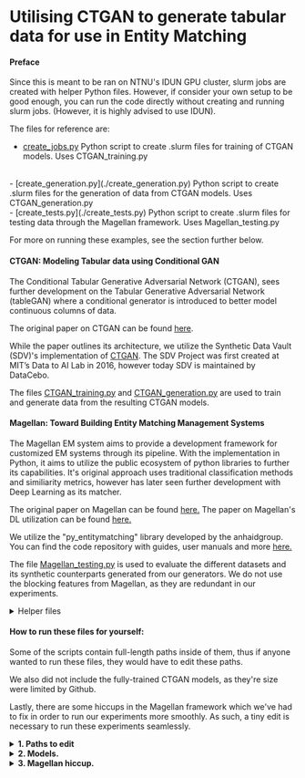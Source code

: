 # Utilising CTGAN to generate tabular data for use in Entity Matching

#### Preface

Since this is meant to be ran on NTNU's IDUN GPU cluster, slurm jobs are created with helper Python files. However, if consider your own setup to be good enough, you can run the code directly without creating and running slurm jobs. (However, it is highly advised to use IDUN). 

The files for reference are:
- [create_jobs.py](./create_jobs.py)
Python script to create .slurm files for training of CTGAN models. Uses CTGAN_training.py
<br>
- [create_generation.py](./create_generation.py)
Python script to create .slurm files for the generation of data from CTGAN models. Uses CTGAN_generation.py
<br>
- [create_tests.py](./create_tests.py)
Python script to create .slurm files for testing data through the Magellan framework. Uses Magellan_testing.py

For more on running these examples, see the section further below.

#### CTGAN: Modeling Tabular data using Conditional GAN

The Conditional Tabular Generative Adversarial Network (CTGAN), sees further development on the Tabular Generative Adversarial Network (tableGAN) where a conditional generator is introduced to better model continuous columns of data. 

The original paper on CTGAN can be found [here](https://arxiv.org/abs/1907.00503).

While the paper outlines its architecture, we utilize the Synthetic Data Vault (SDV)'s implementation of [CTGAN](https://sdv.dev/SDV/user_guides/single_table/ctgan.html). The SDV Project was first created at MIT’s Data to AI Lab in 2016, however today SDV is maintained by DataCebo. 

The files [CTGAN_training.py](./CTGAN_training.py) and [CTGAN_generation.py](./CTGAN_generation.py) are used to train and generate data from the resulting CTGAN models.

#### Magellan: Toward Building Entity Matching Management Systems

The Magellan EM system aims to provide a development framework for customized EM systems through its pipeline. With the implementation in Python, it aims to utilize the public ecosystem of python libraries to further its capabilities. It's original approach uses traditional classification methods and similiarity metrics, however has later seen further development with Deep Learning as its matcher. 

The original paper on Magellan can be found [here.](https://pages.cs.wisc.edu/~anhai/papers1/magellan-sigmodrec18.pdf)
The paper on Magellan's DL utilization can be found [here.](https://pages.cs.wisc.edu/~anhai/papers1/deepmatcher-sigmod18.pdf)

We utilize the "py_entitymatching" library developed by the anhaidgroup. You can find the code repository with guides, user manuals and more [here.](https://github.com/anhaidgroup/py_entitymatching)

The file [Magellan_testing.py](./Magellan_testing.py) is used to evaluate the different datasets and its synthetic counterparts generated from our generators. We do not use the blocking features from Magellan, as they are redundant in our experiments. 

<details><summary>Helper files</summary>
<p>

#### [create_parser.py](./create_parser.py)
Magellan and Ditto require different formats for their datasets. This file is used to create .slurm jobs for parsing data. It uses the [parse_data.py](./parse_data.py) script to parse data from text based Ditto formats to dataframe based Magellan formats, and vice versa.

#### [create_datasets.py](./create_datasets.py)
This file is used to combine the real data with the generated data, creating the datasets that are used in experiments in the process.

#### [make_graphs.py](./make_graphs.py)
This file loads in the result files from the "Results" directory, and generate plots based on the files values.

### [rename_files.py](./rename_files.py)
This file simply renames some of the files from the synthetic datasets. A simple naming convention error on the Augmentation and GPT-2 generated datasets caused the need for this.


</p>
</details>

#### How to run these files for yourself:

Some of the scripts contain full-length paths inside of them, thus if anyone wanted to run these files, they would have to edit these paths.

We also did not include the fully-trained CTGAN models, as they're size were limited by Github. 

Lastly, there are some hiccups in the Magellan framework which we've had to fix in order to run our experiments more smoothly. As such, a tiny edit is necessary to run these experiments seamlessly. 

<details><summary><b>1. Paths to edit</b></summary>
<p>

##### 1. create_datasets.py
On line 20: 
```IDUN_PATH = r'/cluster/home/alekssim/Documents/IDUN/Idun/CTGAN/'```
Change to:
```IDUN_PATH = r'<your_directory>/Idun/CTGAN/'```

##### 2. create_generation.py
On line 4: 
```script_path = r"/cluster/home/alekssim/Documents/IDUN/Idun/CTGAN/CTGAN_generation.py"```
Change to:
```script_path = r"<your_directory>/Idun/CTGAN/CTGAN_generation.py"```

On line 54: 
```jobs_dir = r'/cluster/home/alekssim/Documents/IDUN/Idun/CTGAN/gen_jobs/'```
Change to:
```jobs_dir = r'<your_directory>/Idun/CTGAN/gen_jobs/'```

On line 88: 
```file.write(f"sbatch {name}.slurm alekssim\n")```
Change to:
```file.write(f"sbatch {name}.slurm <your_IDUN_user>\n")```

##### 3. create_jobs.py
On line 4: 
```script_path = r"/cluster/home/alekssim/Documents/IDUN/Idun/CTGAN/CTGAN_training.py"```
Change to:
```script_path = r"<your_directory>/Idun/CTGAN/CTGAN_training.py"```

On line 52: 
```jobs_dir = r'/cluster/home/alekssim/Documents/IDUN/Idun/CTGAN/jobs/'```
Change to:
```jobs_dir = r'<your_directory>/Idun/CTGAN/jobs/'```

On line 86: 
```file.write(f"sbatch {name}.slurm alekssim\n")```
Change to:
```file.write(f"sbatch {name}.slurm <your_IDUN_user>\n")```

##### 4. create_parser.py
On line 11: 
```script_path = r"/cluster/home/alekssim/Documents/IDUN/Idun/CTGAN/parse_data.py"```
Change to:
```script_path = r"<your_directory>/Idun/CTGAN/parse_data.py"```

On line 62: 
```jobs_dir = r'/cluster/home/alekssim/Documents/IDUN/Idun/CTGAN/parse_jobs/'```
Change to:
```jobs_dir = r'<your_directory>/Idun/CTGAN/parse_jobs/'```

On line 99: 
```file.write(f"sbatch {name}.slurm alekssim\n")```
Change to:
```file.write(f"sbatch {name}.slurm <your_IDUN_user>\n")```

##### 5. create_tests.py
On line 24: 
```script_path = r"/cluster/home/alekssim/Documents/IDUN/Idun/CTGAN/Magellan_testing.py"```
Change to:
```script_path = r"<your_directory>/Idun/CTGAN/Magellan_testing.py"```

On line 90: 
```jobs_dir = r'/cluster/home/alekssim/Documents/IDUN/Idun/CTGAN/match_jobs/'```
Change to:
```jobs_dir = r'<your_directory>/Idun/CTGAN/match_jobs/'```

On line 102: 
```file.write(f"sbatch {name}.slurm alekssim\n")```
Change to:
```file.write(f"sbatch {name}.slurm <your_IDUN_user>\n")```

##### 6. CTGAN_generation.py
On line 25: 
```model_dir = r'/cluster/home/alekssim/Documents/IDUN/Idun/CTGAN/Models/'```
Change to:
```model_dir = r'<your_directory>/Idun/CTGAN/Models/'```

On line 28 and 29: 
```datasets_dir = r'/cluster/home/alekssim/Documents/IDUN/Idun/CTGAN/Datasets/'
synth_dir = r'/cluster/home/alekssim/Documents/IDUN/Idun/CTGAN/Datasets_Synth/Magellan/'
```
Change to:
```datasets_dir = r'<your_directory>/Idun/CTGAN/Datasets/'
synth_dir = r'<your_directory>/Idun/CTGAN/Datasets_Synth/Magellan/'

```

##### 7. CTGAN_training.py
On line 21: 
```model_dir = r'/cluster/home/alekssim/Documents/IDUN/Idun/CTGAN/Models'```
Change to:
```model_dir = r'<your_directory>/Idun/CTGAN/Models/'```

On line 24: 
```datasets_dir = r'/cluster/home/alekssim/Documents/IDUN/Idun/CTGAN/Datasets/'```
Change to:
```datasets_dir = r'<your_directory>/Idun/CTGAN/Datasets/'```

##### 8. Magellan_testing.py
On line 44: 
```datasets_dir = r'/cluster/home/alekssim/Documents/IDUN/Idun/CTGAN/Datasets/'```
Change to:
```datasets_dir = r'<your_directory>/Idun/CTGAN/Datasets/'```

On line 49-58: 
```synth_dir = r'/cluster/home/alekssim/Documents/IDUN/Idun/CTGAN/Datasets_Synth/Magellan/<generator>/'```
Change to:
```synth_dir = r'<your_directory>/Idun/CTGAN/Datasets_Synth/Magellan/<generator>/'```

On line 384:
```temp_C_dir = r"/cluster/home/alekssim/Documents/IDUN/Idun/CTGAN/Datasets/Temp_Tables"```
Change to:
```temp_C_dir = r"<your_directory>/Idun/CTGAN/Datasets/Temp_Tables"```

On line 572:
```result_dir = r"/cluster/home/alekssim/Documents/IDUN/Idun/CTGAN/Results/"```
Change to:
```result_dir = r"<your_directory>/Idun/CTGAN/Results/"```

##### 9. make_graphs.py
On line 44: 
```save_score_path = r"C:\Users\aleks\Desktop\Master Thesis\Idun\CTGAN\Results" + os.sep + plot_type + ".csv"```
Change to:
```save_score_path = r"<your_directory>\Idun\CTGAN\Results" + os.sep + plot_type + ".csv"```

##### 10. make_graphs.py
On line 21: 
```dataset_orig_data = r'/cluster/home/alekssim/Documents/IDUN/Idun/CTGAN/Datasets/'```
Change to:
```dataset_orig_data = r'<your_directory>/Idun/CTGAN/Datasets/'```

On line 25-29:
```datasets_dir = r'/cluster/home/alekssim/Documents/IDUN/Idun/CTGAN/Datasets_Synth/Magellan/'```
```datasets_goal_dir = r'/cluster/home/alekssim/Documents/IDUN/Idun/CTGAN/Datasets_Synth/Ditto/'```

Change to:
```datasets_dir = r'<your_directory>/Idun/CTGAN/Datasets_Synth/Magellan/'```
```datasets_goal_dir = r'<your_directory>/Idun/CTGAN/Datasets_Synth/Ditto/'```

</details>

<details><summary><b>2. Models.</b></summary>

As previously stated, the models trained were too big for GitHub. However, to skip the lengthy procedure of training each model again, the models can be downloaded [here.](https://mega.nz/file/kWFE3RTJ#0RKAPHafFShhNI92084hwpNI4KiRDXUF13hmRUj6JsQ)

Simply un-zip the file, and move the "Models" folder into the "CTGAN" folder.

</details>


<details><summary><b>3. Magellan hiccup.</b></summary>

Magellan needs attribute correspondance for generating feature_tables for its matching procedure. However, this function can sometimes pick up multiple attribute correspondaces and require manual work to be configured correctly. 

We have slightly adjusted a file inside of the py_entitymatching library to combat this. Simply download the file [here.](https://mega.nz/file/lSt2nQrL#zujF_FcPfaoBShViHRse5WvOKXn1ltUdB5hPGMdPbAw), and replace the corresponding file inside of the py_entitymatching library folder. This is usually found in your python directory, in **[../site-packages/py_entitymatching/feature]**.

If this sounds too grevious of a task, simply run Magellan_testing.py until it throws an error pointing to the file in question. It will usually accompany the path to the file required to be replaced. 

</details>